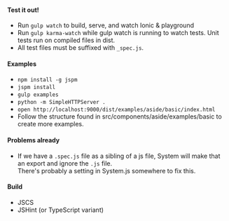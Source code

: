 
#### Test it out!

- Run `gulp watch` to build, serve, and watch Ionic & playground
- Run `gulp karma-watch` while gulp watch is running to watch tests. Unit tests run on compiled files in dist.
- All test files must be suffixed with `_spec.js`.

#### Examples

- `npm install -g jspm`
- `jspm install`
- `gulp examples`
- `python -m SimpleHTTPServer .`
- `open http://localhost:9000/dist/examples/aside/basic/index.html`
- Follow the structure found in src/components/aside/examples/basic
  to create more examples.

#### Problems already

- If we have a `.spec.js` file as a sibling of a js file, 
  System will make that an export and ignore the `.js` file.  
  There's probably a setting in System.js somewhere to fix this.

#### Build

- JSCS
- JSHint (or TypeScript variant)
